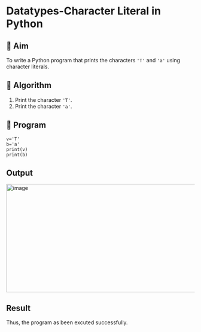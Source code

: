 # Datatypes-Character Literal in Python

## 🎯 Aim
To write a Python program that prints the characters `'T'` and `'a'` using character literals.

## 🧠 Algorithm
1. Print the character `'T'`.
2. Print the character `'a'`.

## 🧾 Program
```
v='T'
b='a'
print(v)
print(b)
```
## Output

<img width="556" height="289" alt="image" src="https://github.com/user-attachments/assets/afd203bd-9c4d-4aca-be4d-f2f145be3e8b" />

## Result

Thus, the program as been excuted successfully.
